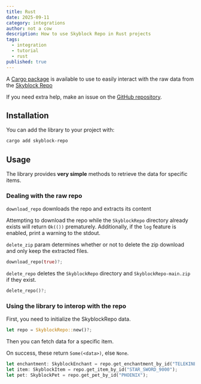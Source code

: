 ```yaml
---
title: Rust
date: 2025-09-11
category: integrations
author: not a cow
description: How to use Skyblock Repo in Rust projects
tags:
  - integration
  - tutorial
  - rust
published: true
---
```


A [Cargo package](https://crates.io/crates/skyblock-repo) is available to use to easily interact with the raw data from the [Skyblock Repo]

If you need extra help, make an issue on the [GitHub repository].

## Installation

You can add the library to your project with:

```sh
cargo add skyblock-repo
```

## Usage

The library provides **very simple** methods to retrieve the data for specific items.

### Dealing with the raw repo

`download_repo` downloads the repo and extracts its content

Attempting to download the repo while the `SkyblockRepo` directory already exists will return `Ok(())` prematurely. Additionally, if the `log` feature is enabled, print a warning to the stdout.

`delete_zip` param determines whether or not to delete the zip download and only keep the extracted files.

```rust
download_repo(true)?;
```

`delete_repo` deletes the `SkyblockRepo` directory and `SkyblockRepo-main.zip` if they exist.

```rust
delete_repo()?;
```

### Using the library to interop with the repo

First, you need to initialize the SkyblockRepo data.

```rust
let repo = SkyblockRepo::new()?;
```

Then you can fetch data for a specific item.

On success, these return `Some(<data>)`, else `None`.

```rust
let enchantment: SkyblockEnchant = repo.get_enchantment_by_id("TELEKINESIS");
let item: SkyblockItem = repo.get_item_by_id("STAR_SWORD_9000");
let pet: SkyblockPet = repo.get_pet_by_id("PHOENIX");
```

[Skyblock Repo]: https://github.com/SkyblockRepo/Repo
[Github repository]: https://github.com/SkyblockRepo/RepoRS
